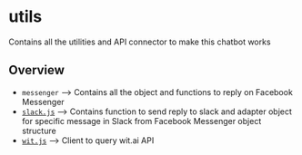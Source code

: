 # utils

Contains all the utilities and API connector to make this chatbot works

## Overview

+ `messenger` --> Contains all the object and functions to reply on Facebook Messenger
+ [`slack.js`](slack.js) --> Contains function to send reply to slack and adapter object for specific message in Slack from Facebook Messenger object structure
+ [`wit.js`](wit.js) --> Client to query wit.ai API